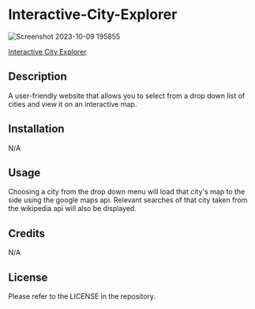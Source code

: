 # Interactive-City-Explorer
![Screenshot 2023-10-09 195855](https://github.com/ThirstyWombat/Interactive-City-Explorer/assets/122827259/0a2bb57f-41a5-4efd-91b5-a4b9aacc1c86)

<a href="https://thirstywombat.github.io/Interactive-City-Explorer/">Interactive City Explorer</a>

## Description

A user-friendly website that allows you to select from a drop down list of cities and view it on an interactive map.

## Installation

N/A

## Usage

Choosing a city from the drop down menu will load that city's map to the side using the google maps api. Relevant searches of that city taken from the wikipedia api will also be displayed.

## Credits

N/A

## License

Please refer to the LICENSE in the repository.
